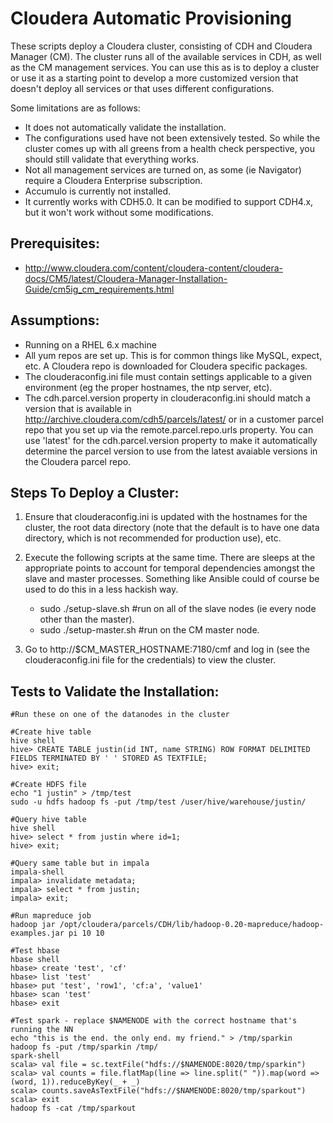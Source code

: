 Cloudera Automatic Provisioning
===============================

These scripts deploy a Cloudera cluster, consisting of CDH and Cloudera Manager (CM). The cluster runs all of the available services in CDH, as well as the CM management services. You can use this as is to deploy a cluster or use it as a starting point to develop a more customized version that doesn't deploy all services or that uses different configurations.

Some limitations are as follows:

* It does not automatically validate the installation.
* The configurations used have not been extensively tested. So while the cluster comes up with all greens from a health check perspective, you should still validate that everything works.
* Not all management services are turned on, as some (ie Navigator) require a Cloudera Enterprise subscription.
* Accumulo is currently not installed.
* It currently works with CDH5.0. It can be modified to support CDH4.x, but it won't work without some modifications.

Prerequisites:
--------------
- http://www.cloudera.com/content/cloudera-content/cloudera-docs/CM5/latest/Cloudera-Manager-Installation-Guide/cm5ig_cm_requirements.html


Assumptions:
------------
- Running on a RHEL 6.x machine
- All yum repos are set up. This is for common things like MySQL, expect, etc. A Cloudera repo is downloaded for Cloudera specific packages.
- The clouderaconfig.ini file must contain settings applicable to a given environment (eg the proper hostnames, the ntp server, etc). 
- The cdh.parcel.version property in clouderaconfig.ini should match a version that is available in http://archive.cloudera.com/cdh5/parcels/latest/ or in a customer parcel repo that you set up via the remote.parcel.repo.urls property. You can use 'latest' for the cdh.parcel.version property to make it automatically determine the parcel version to use from the latest avaiable versions in the Cloudera parcel repo.


Steps To Deploy a Cluster:
--------------------------

1. Ensure that clouderaconfig.ini is updated with the hostnames for the cluster, the root data directory (note that the default is to have one data directory, which is not recommended for production use), etc.

2. Execute the following scripts at the same time. There are sleeps at the appropriate points to account for temporal dependencies amongst the slave and master processes. Something like Ansible could of course be used to do this in a less hackish way.
    * sudo ./setup-slave.sh #run on all of the slave nodes (ie every node other than the master).
    * sudo ./setup-master.sh #run on the CM master node.

3. Go to http://$CM_MASTER_HOSTNAME:7180/cmf and log in (see the clouderaconfig.ini file for the credentials) to view the cluster.

Tests to Validate the Installation:
-----------------------------------

```
#Run these on one of the datanodes in the cluster

#Create hive table
hive shell
hive> CREATE TABLE justin(id INT, name STRING) ROW FORMAT DELIMITED FIELDS TERMINATED BY ' ' STORED AS TEXTFILE;
hive> exit;

#Create HDFS file
echo "1 justin" > /tmp/test
sudo -u hdfs hadoop fs -put /tmp/test /user/hive/warehouse/justin/

#Query hive table
hive shell
hive> select * from justin where id=1;
hive> exit;

#Query same table but in impala
impala-shell
impala> invalidate metadata;
impala> select * from justin;
impala> exit;

#Run mapreduce job
hadoop jar /opt/cloudera/parcels/CDH/lib/hadoop-0.20-mapreduce/hadoop-examples.jar pi 10 10

#Test hbase
hbase shell
hbase> create 'test', 'cf'
hbase> list 'test'
hbase> put 'test', 'row1', 'cf:a', 'value1'
hbase> scan 'test'
hbase> exit

#Test spark - replace $NAMENODE with the correct hostname that's running the NN
echo "this is the end. the only end. my friend." > /tmp/sparkin
hadoop fs -put /tmp/sparkin /tmp/
spark-shell
scala> val file = sc.textFile("hdfs://$NAMENODE:8020/tmp/sparkin")
scala> val counts = file.flatMap(line => line.split(" ")).map(word => (word, 1)).reduceByKey(_ + _)
scala> counts.saveAsTextFile("hdfs://$NAMENODE:8020/tmp/sparkout")
scala> exit
hadoop fs -cat /tmp/sparkout
```
